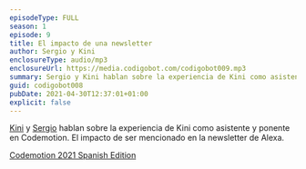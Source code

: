 ```yaml
---
episodeType: FULL
season: 1
episode: 9
title: El impacto de una newsletter
author: Sergio y Kini
enclosureType: audio/mp3
enclosureUrl: https://media.codigobot.com/codigobot009.mp3
summary: Sergio y Kini hablan sobre la experiencia de Kini como asistente y ponente en Codemotion. El impacto de ser mencionado en la newsletter de Alexa.
guid: codigobot008
pubDate: 2021-04-30T12:37:01+01:00
explicit: false
---
```

[Kini](https://kinisoftware.com) y  [Sergio](https://sergiodelamo.com) hablan sobre la experiencia de Kini como asistente y ponente en Codemotion. El impacto de ser mencionado en la newsletter de Alexa.

[Codemotion 2021 Spanish Edition](https://events.codemotion.com/conferences/online/2021/online-tech-conference-spanish-edition-spring)

